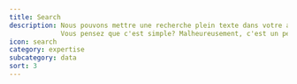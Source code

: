 ```yaml
---
title: Search
description: Nous pouvons mettre une recherche plein texte dans votre application en utilisant ElasticSearch.
             Vous pensez que c'est simple? Malheureusement, c'est un peu plus complexe qu'une simple installation, mais nous pouvons vous aider.
icon: search
category: expertise
subcategory: data
sort: 3
---
```

